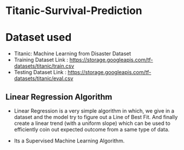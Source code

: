 # Titanic-Survival-Prediction

# Dataset used
- Titanic: Machine Learning from Disaster Dataset
- Training Dataset Link : https://storage.googleapis.com/tf-datasets/titanic/train.csv
- Testing Dataset Link : https://storage.googleapis.com/tf-datasets/titanic/eval.csv

## Linear Regression Algorithm
- Linear Regression is a very simple algorithm in which, we give in a dataset and the model try to figure out a Line of Best Fit. And finally create a linear trend (with a uniform   slope) which can be used to efficiently coin out expected outcome from a same type of data.

- Its a Supervised Machine Learning Algorithm.
